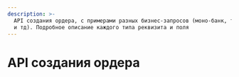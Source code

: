 ```yaml
---
description: >-
  API создания ордера, с примерами разных бизнес-запросов (моно-банк, трансгран
  и тд). Подробное описание каждого типа реквизита и поля
---
```


# API создания ордера

